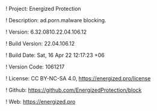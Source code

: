 ! Project: Energized Protection

! Description: ad.porn.malware blocking.

! Version: 6.32.0810.22.04.106.12

! Build Version: 22.04.106.12

! Build Date: Sat, 16 Apr 22 12:17:23 +06

! Version Code: 1061217

! License: CC BY-NC-SA 4.0, https://energized.pro/license

! Github: https://github.com/EnergizedProtection/block

! Web: https://energized.pro
